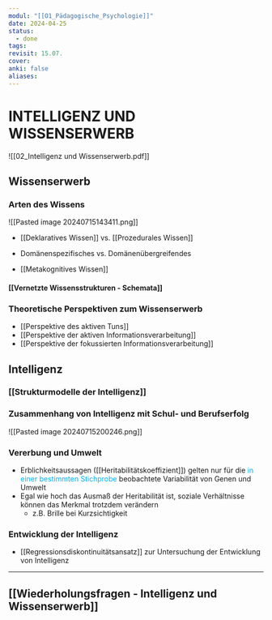 ```yaml
---
modul: "[[O1_Pädagogische_Psychologie]]"
date: 2024-04-25
status:
  - done
tags:
revisit: 15.07.
cover:
anki: false
aliases:
---
```


# INTELLIGENZ UND WISSENSERWERB

![[02_Intelligenz und Wissenserwerb.pdf]]



## Wissenserwerb
### Arten des Wissens
![[Pasted image 20240715143411.png]]

- [[Deklaratives Wissen]] vs. [[Prozedurales Wissen]]

- Domänenspezifisches vs. Domänenübergreifendes

- [[Metakognitives Wissen]]


#### [[Vernetzte Wissensstrukturen - Schemata]]


### Theoretische Perspektiven zum Wissenserwerb

- [[Perspektive des aktiven Tuns]]
- [[Perspektive der aktiven Informationsverarbeitung]]
- [[Perspektive der fokussierten Informationsverarbeitung]]



## Intelligenz

### [[Strukturmodelle der Intelligenz]]

### Zusammenhang von Intelligenz mit Schul- und Berufserfolg

![[Pasted image 20240715200246.png]]

### Vererbung und Umwelt

- Erblichkeitsaussagen ([[Heritabilitätskoeffizient]]) gelten nur für die <span style="color:rgb(0, 176, 240)">in einer bestimmten Stichprobe</span> beobachtete Variabilität von Genen und Umwelt
- Egal wie hoch das Ausmaß der Heritabilität ist, soziale Verhältnisse können das Merkmal trotzdem verändern
	- z.B. Brille bei Kurzsichtigkeit


### Entwicklung der Intelligenz

- [[Regressionsdiskontinuitätsansatz]] zur Untersuchung der Entwicklung von Intelligenz





***
## [[Wiederholungsfragen - Intelligenz und Wissenserwerb]]
